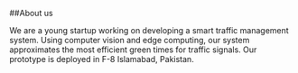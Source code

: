 ##About us

We are a young startup working on developing a smart traffic management system. Using computer vision and edge computing, our system approximates the most efficient green times for traffic signals. Our prototype is deployed in F-8 Islamabad, Pakistan. 
